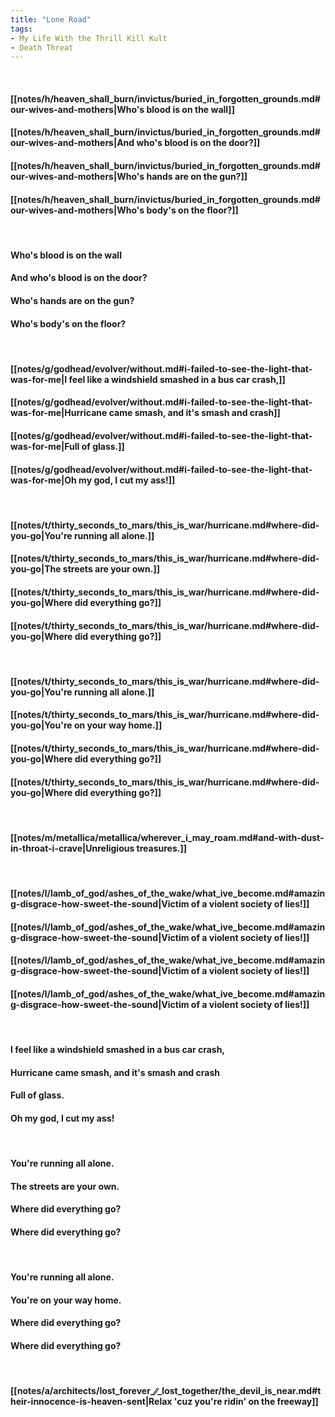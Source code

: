 ```yaml
---
title: "Lone Road"
tags:
- My Life With the Thrill Kill Kult
- Death Threat
---
```

&nbsp;
#### [[notes/h/heaven_shall_burn/invictus/buried_in_forgotten_grounds.md#our-wives-and-mothers|Who's blood is on the wall]]
#### [[notes/h/heaven_shall_burn/invictus/buried_in_forgotten_grounds.md#our-wives-and-mothers|And who's blood is on the door?]]
#### [[notes/h/heaven_shall_burn/invictus/buried_in_forgotten_grounds.md#our-wives-and-mothers|Who's hands are on the gun?]]
#### [[notes/h/heaven_shall_burn/invictus/buried_in_forgotten_grounds.md#our-wives-and-mothers|Who's body's on the floor?]]
&nbsp;
#### Who's blood is on the wall
#### And who's blood is on the door?
#### Who's hands are on the gun?
#### Who's body's on the floor?
&nbsp;
#### [[notes/g/godhead/evolver/without.md#i-failed-to-see-the-light-that-was-for-me|I feel like a windshield smashed in a bus car crash,]]
#### [[notes/g/godhead/evolver/without.md#i-failed-to-see-the-light-that-was-for-me|Hurricane came smash, and it's smash and crash]]
#### [[notes/g/godhead/evolver/without.md#i-failed-to-see-the-light-that-was-for-me|Full of glass.]]
#### [[notes/g/godhead/evolver/without.md#i-failed-to-see-the-light-that-was-for-me|Oh my god, I cut my ass!]]
&nbsp;
#### [[notes/t/thirty_seconds_to_mars/this_is_war/hurricane.md#where-did-you-go|You're running all alone.]]
#### [[notes/t/thirty_seconds_to_mars/this_is_war/hurricane.md#where-did-you-go|The streets are your own.]]
#### [[notes/t/thirty_seconds_to_mars/this_is_war/hurricane.md#where-did-you-go|Where did everything go?]]
#### [[notes/t/thirty_seconds_to_mars/this_is_war/hurricane.md#where-did-you-go|Where did everything go?]]
&nbsp;
#### [[notes/t/thirty_seconds_to_mars/this_is_war/hurricane.md#where-did-you-go|You're running all alone.]]
#### [[notes/t/thirty_seconds_to_mars/this_is_war/hurricane.md#where-did-you-go|You're on your way home.]]
#### [[notes/t/thirty_seconds_to_mars/this_is_war/hurricane.md#where-did-you-go|Where did everything go?]]
#### [[notes/t/thirty_seconds_to_mars/this_is_war/hurricane.md#where-did-you-go|Where did everything go?]]
&nbsp;
#### [[notes/m/metallica/metallica/wherever_i_may_roam.md#and-with-dust-in-throat-i-crave|Unreligious treasures.]]
&nbsp;
#### [[notes/l/lamb_of_god/ashes_of_the_wake/what_ive_become.md#amazing-disgrace-how-sweet-the-sound|Victim of a violent society of lies!]]
#### [[notes/l/lamb_of_god/ashes_of_the_wake/what_ive_become.md#amazing-disgrace-how-sweet-the-sound|Victim of a violent society of lies!]]
#### [[notes/l/lamb_of_god/ashes_of_the_wake/what_ive_become.md#amazing-disgrace-how-sweet-the-sound|Victim of a violent society of lies!]]
#### [[notes/l/lamb_of_god/ashes_of_the_wake/what_ive_become.md#amazing-disgrace-how-sweet-the-sound|Victim of a violent society of lies!]]
&nbsp;
#### I feel like a windshield smashed in a bus car crash,
#### Hurricane came smash, and it's smash and crash 
#### Full of glass.
#### Oh my god, I cut my ass!
&nbsp;
#### You're running all alone.
#### The streets are your own.
#### Where did everything go?
#### Where did everything go?
&nbsp;
#### You're running all alone.
#### You're on your way home.
#### Where did everything go?
#### Where did everything go?
&nbsp;
#### [[notes/a/architects/lost_forever_∕∕_lost_together/the_devil_is_near.md#their-innocence-is-heaven-sent|Relax 'cuz you're ridin' on the freeway]]
